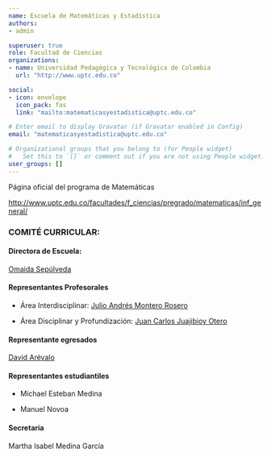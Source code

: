 ```yaml
---
name: Escuela de Matemáticas y Estadística
authors:
- admin

superuser: true
role: Facultad de Ciencias
organizations:
- name: Universidad Pedagógica y Tecnológica de Colombia
  url: "http://www.uptc.edu.co"

social:
- icon: envelope
  icon_pack: fas
  link: "mailto:matematicasyestadistica@uptc.edu.co"

# Enter email to display Gravatar (if Gravatar enabled in Config)
email: "matematicasyestadistica@uptc.edu.co"

# Organizational groups that you belong to (for People widget)
#   Set this to `[]` or comment out if you are not using People widget.
user_groups: []
---
```


Página oficial del programa de Matemáticas <br>

http://www.uptc.edu.co/facultades/f_ciencias/pregrado/matematicas/inf_general/


### COMITÉ CURRICULAR:  

#### Directora de Escuela:

[Omaida Sepúlveda](https://matematicas.netlify.app/authors/sepulveda-o/)

#### Representantes Profesorales

* Área Interdisciplinar: [Julio Andrés Montero Rosero](https://matematicas.netlify.app/authors/montero-j/)

* Área Disciplinar y Profundización: [Juan Carlos Juajibioy Otero](https://matematicas.netlify.app/authors/juajibioy-j/)


#### Representante egresados

[David Arévalo](https://matematicas.netlify.app/authors/arevalo-d/)


#### Representantes estudiantiles

* Michael Esteban Medina

* Manuel Novoa

#### Secretaria 

Martha Isabel Medina García

